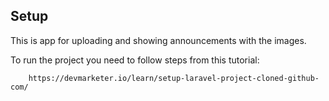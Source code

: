 ## Setup

This is app for uploading and showing announcements with the images.

To run the project you need to follow steps from this tutorial:

```
    https://devmarketer.io/learn/setup-laravel-project-cloned-github-com/
```
